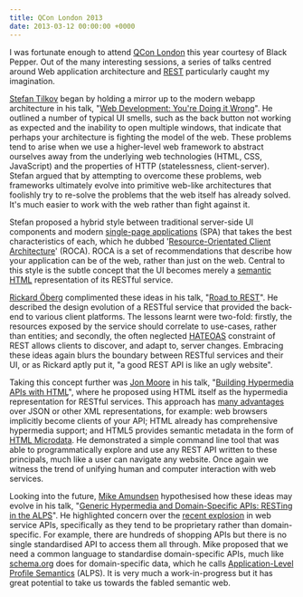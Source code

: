 ```yaml
---
title: QCon London 2013
date: 2013-03-12 00:00:00 +0000
---
```


I was fortunate enough to attend [QCon London](http://qconlondon.com/) this year courtesy of Black Pepper. Out of the many interesting sessions, a series of talks centred around Web application architecture and [REST](http://en.wikipedia.org/wiki/Representational_state_transfer) particularly caught my imagination.

[Stefan Tilkov](https://twitter.com/stilkov) began by holding a mirror up to the modern webapp architecture in his talk, "[Web Development: You're Doing it Wrong](http://www.infoq.com/presentations/web-development-techniques)". He outlined a number of typical UI smells, such as the back button not working as expected and the inability to open multiple windows, that indicate that perhaps your architecture is fighting the model of the web. These problems tend to arise when we use a higher-level web framework to abstract ourselves away from the underlying web technologies (HTML, CSS, JavaScript) and the properties of HTTP (statelessness, client-server). Stefan argued that by attempting to overcome these problems, web frameworks ultimately evolve into primitive web-like architectures that foolishly try to re-solve the problems that the web itself has already solved. It's much easier to work with the web rather than fight against it.

Stefan proposed a hybrid style between traditional server-side UI components and modern [single-page applications](http://en.wikipedia.org/wiki/Single-page_application) (SPA) that takes the best characteristics of each, which he dubbed '[Resource-Orientated Client Architecture](http://roca-style.org/)' (ROCA). ROCA is a set of recommendations that describe how your application can be of the web, rather than just on the web. Central to this style is the subtle concept that the UI becomes merely a [semantic HTML](http://en.wikipedia.org/wiki/Semantic_HTML) representation of its RESTful service.

[Rickard Öberg](https://twitter.com/rickardoberg) complimented these ideas in his talk, "[Road to REST](http://www.infoq.com/presentations/REST-API-HATEOAS)". He described the design evolution of a RESTful service that provided the back-end to various client platforms. The lessons learnt were two-fold: firstly, the resources exposed by the service should correlate to use-cases, rather than entities; and secondly, the often neglected [HATEOAS](http://en.wikipedia.org/wiki/HATEOAS) constraint of REST allows clients to discover, and adapt to, server changes. Embracing these ideas again blurs the boundary between RESTful services and their UI, or as Rickard aptly put it, "a good REST API is like an ugly website".

Taking this concept further was [Jon Moore](https://twitter.com/jon_moore) in his talk, "[Building Hypermedia APIs with HTML](http://www.infoq.com/presentations/web-api-html)", where he proposed using HTML itself as the hypermedia representation for RESTful services. This approach has [many advantages](http://codeartisan.blogspot.co.uk/2012/07/using-html-as-media-type-for-your-api.html) over JSON or other XML representations, for example: web browsers implicitly become clients of your API; HTML already has comprehensive hypermedia support; and HTML5 provides semantic metadata in the form of [HTML Microdata](http://en.wikipedia.org/wiki/Microdata_(HTML)). He demonstrated a simple command line tool that was able to programmatically explore and use any REST API written to these principals, much like a user can navigate any website. Once again we witness the trend of unifying human and computer interaction with web services.

Looking into the future, [Mike Amundsen](https://twitter.com/mamund) hypothesised how these ideas may evolve in his talk, "[Generic Hypermedia and Domain-Specific APIs: RESTing in the ALPS](http://www.infoq.com/presentations/web-api-alps)". He highlighted concern over the [recent explosion](http://www.programmableweb.com/apis/directory) in web service APIs, specifically as they tend to be proprietary rather than domain-specific. For example, there are hundreds of shopping APIs but there is no single standardised API to access them all through. Mike proposed that we need a common language to standardise domain-specific APIs, much like [schema.org](http://schema.org/) does for domain-specific data, which he calls [Application-Level Profile Semantics](http://amundsen.com/hypermedia/profiles/) (ALPS). It is very much a work-in-progress but it has great potential to take us towards the fabled semantic web.

